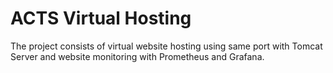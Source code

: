 # ACTS Virtual Hosting
The project consists of virtual website hosting using same port with Tomcat Server and website monitoring with Prometheus and Grafana.
